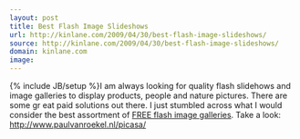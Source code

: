 ```yaml
---
layout: post
title: Best Flash Image Slideshows
url: http://kinlane.com/2009/04/30/best-flash-image-slideshows/
source: http://kinlane.com/2009/04/30/best-flash-image-slideshows/
domain: kinlane.com
image: 
---
```

{% include JB/setup %}I am always looking for quality flash slidehows and image galleries to display products, people and nature pictures. There are some gr eat paid solutions out there. I just stumbled across what I would consider the best assortment of <a href="http://www.paulvanroekel.nl/picasa/">FREE flash image galleries</a>. Take a look: <a href="http://www.paulvanroekel.nl/picasa/">http://www.paulvanroekel.nl/picasa/</a>